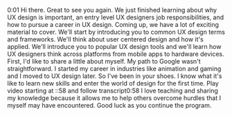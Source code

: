 0:01
Hi there. Great to see you again. We just finished learning about why UX design is important, an entry level UX designers job responsibilities, and how to pursue a career in UX design. Coming up, we have a lot of exciting material to cover. We'll start by introducing you to common UX design terms and frameworks. We'll think about user centered design and how it's applied. We'll introduce you to popular UX design tools and we'll learn how UX designers think across platforms from mobile apps to hardware devices. First, I'd like to share a little about myself. My path to Google wasn't straightforward. I started my career in industries like animation and gaming and I moved to UX design later. So I've been in your shoes. I know what it's like to learn new skills and enter the world of design for the first time.
Play video starting at ::58 and follow transcript0:58
I love teaching and sharing my knowledge because it allows me to help others overcome hurdles that I myself may have encountered. Good luck as you continue the program.